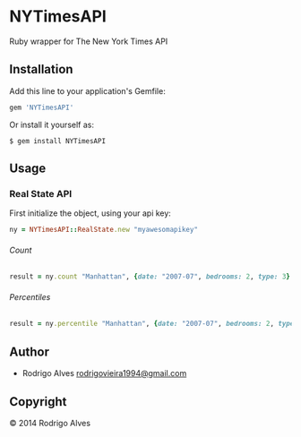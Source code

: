 # NYTimesAPI

Ruby wrapper for The New York Times API

## Installation

Add this line to your application's Gemfile:

```ruby
gem 'NYTimesAPI'
```

Or install it yourself as:

```shell
$ gem install NYTimesAPI
```

## Usage

### Real State API

First initialize the object, using your api key:

```ruby
ny = NYTimesAPI::RealState.new "myawesomapikey"
```

###### Count

```ruby
result = ny.count "Manhattan", {date: "2007-07", bedrooms: 2, type: 3}
```

###### Percentiles

```ruby
result = ny.percentile "Manhattan", {date: "2007-07", bedrooms: 2, type: 3}
```

## Author

* Rodrigo Alves <rodrigovieira1994@gmail.com>

## Copyright

© 2014 Rodrigo Alves
